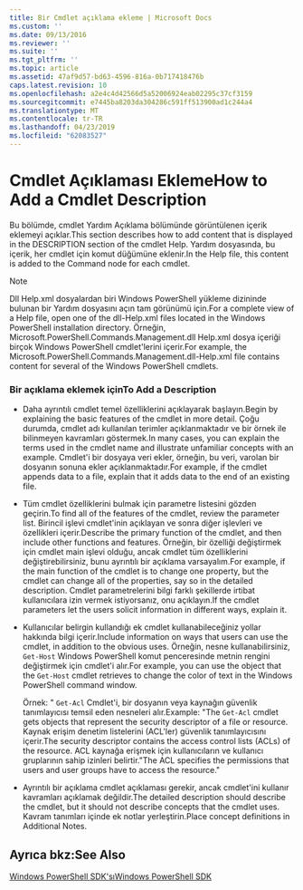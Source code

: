 ```yaml
---
title: Bir Cmdlet açıklama ekleme | Microsoft Docs
ms.custom: ''
ms.date: 09/13/2016
ms.reviewer: ''
ms.suite: ''
ms.tgt_pltfrm: ''
ms.topic: article
ms.assetid: 47af9d57-bd63-4596-816a-0b717418476b
caps.latest.revision: 10
ms.openlocfilehash: a2e4c4d42566d5a52006924eab02295c37cf3159
ms.sourcegitcommit: e7445ba8203da304286c591ff513900ad1c244a4
ms.translationtype: MT
ms.contentlocale: tr-TR
ms.lasthandoff: 04/23/2019
ms.locfileid: "62083527"
---
```

# <a name="how-to-add-a-cmdlet-description"></a><span data-ttu-id="70d19-102">Cmdlet Açıklaması Ekleme</span><span class="sxs-lookup"><span data-stu-id="70d19-102">How to Add a Cmdlet Description</span></span>

<span data-ttu-id="70d19-103">Bu bölümde, cmdlet Yardım Açıklama bölümünde görüntülenen içerik eklemeyi açıklar.</span><span class="sxs-lookup"><span data-stu-id="70d19-103">This section describes how to add content that is displayed in the DESCRIPTION section of the cmdlet Help.</span></span> <span data-ttu-id="70d19-104">Yardım dosyasında, bu içerik, her cmdlet için komut düğümüne eklenir.</span><span class="sxs-lookup"><span data-stu-id="70d19-104">In the Help file, this content is added to the Command node for each cmdlet.</span></span>

> [!NOTE]
> <span data-ttu-id="70d19-105">Dll Help.xml dosyalardan biri Windows PowerShell yükleme dizininde bulunan bir Yardım dosyasını açın tam görünümü için.</span><span class="sxs-lookup"><span data-stu-id="70d19-105">For a complete view of a Help file, open one of the dll-Help.xml files located in the Windows PowerShell installation directory.</span></span> <span data-ttu-id="70d19-106">Örneğin, Microsoft.PowerShell.Commands.Management.dll Help.xml dosya içeriği birçok Windows PowerShell cmdlet'lerini içerir.</span><span class="sxs-lookup"><span data-stu-id="70d19-106">For example, the Microsoft.PowerShell.Commands.Management.dll-Help.xml file contains content for several of the Windows PowerShell cmdlets.</span></span>

### <a name="to-add-a-description"></a><span data-ttu-id="70d19-107">Bir açıklama eklemek için</span><span class="sxs-lookup"><span data-stu-id="70d19-107">To Add a Description</span></span>

- <span data-ttu-id="70d19-108">Daha ayrıntılı cmdlet temel özelliklerini açıklayarak başlayın.</span><span class="sxs-lookup"><span data-stu-id="70d19-108">Begin by explaining the basic features of the cmdlet in more detail.</span></span> <span data-ttu-id="70d19-109">Çoğu durumda, cmdlet adı kullanılan terimler açıklanmaktadır ve bir örnek ile bilinmeyen kavramları göstermek.</span><span class="sxs-lookup"><span data-stu-id="70d19-109">In many cases, you can explain the terms used in the cmdlet name and illustrate unfamiliar concepts with an example.</span></span> <span data-ttu-id="70d19-110">Cmdlet'i bir dosyaya veri ekler, örneğin, bu veri, varolan bir dosyanın sonuna ekler açıklanmaktadır.</span><span class="sxs-lookup"><span data-stu-id="70d19-110">For example, if the cmdlet appends data to a file, explain that it adds data to the end of an existing file.</span></span>

- <span data-ttu-id="70d19-111">Tüm cmdlet özelliklerini bulmak için parametre listesini gözden geçirin.</span><span class="sxs-lookup"><span data-stu-id="70d19-111">To find all of the features of the cmdlet, review the parameter list.</span></span> <span data-ttu-id="70d19-112">Birincil işlevi cmdlet'inin açıklayan ve sonra diğer işlevleri ve özellikleri içerir.</span><span class="sxs-lookup"><span data-stu-id="70d19-112">Describe the primary function of the cmdlet, and then include other functions and features.</span></span> <span data-ttu-id="70d19-113">Örneğin, bir özelliği değiştirmek için cmdlet main işlevi olduğu, ancak cmdlet tüm özelliklerini değiştirebilirsiniz, bunu ayrıntılı bir açıklama varsayalım.</span><span class="sxs-lookup"><span data-stu-id="70d19-113">For example, if the main function of the cmdlet is to change one property, but the cmdlet can change all of the properties, say so in the detailed description.</span></span> <span data-ttu-id="70d19-114">Cmdlet parametrelerini bilgi farklı şekillerde irtibat kullanıcılara izin vermek istiyorsanız, onu açıklayın.</span><span class="sxs-lookup"><span data-stu-id="70d19-114">If the cmdlet parameters let the users solicit information in different ways, explain it.</span></span>

- <span data-ttu-id="70d19-115">Kullanıcılar belirgin kullandığı ek cmdlet kullanabileceğiniz yollar hakkında bilgi içerir.</span><span class="sxs-lookup"><span data-stu-id="70d19-115">Include information on ways that users can use the cmdlet, in addition to the obvious uses.</span></span> <span data-ttu-id="70d19-116">Örneğin, nesne kullanabilirsiniz, `Get-Host` Windows PowerShell komut penceresinde metnin rengini değiştirmek için cmdlet'i alır.</span><span class="sxs-lookup"><span data-stu-id="70d19-116">For example, you can use the object that the `Get-Host` cmdlet retrieves to change the color of text in the Windows PowerShell command window.</span></span>

  <span data-ttu-id="70d19-117">Örnek:  " `Get-Acl` Cmdlet'i, bir dosyanın veya kaynağın güvenlik tanımlayıcısı temsil eden nesneleri alır.</span><span class="sxs-lookup"><span data-stu-id="70d19-117">Example:  "The `Get-Acl` cmdlet gets objects that represent the security descriptor of a file or resource.</span></span> <span data-ttu-id="70d19-118">Kaynak erişim denetim listelerini (ACL'ler) güvenlik tanımlayıcısını içerir.</span><span class="sxs-lookup"><span data-stu-id="70d19-118">The security descriptor contains the access control lists (ACLs) of the resource.</span></span> <span data-ttu-id="70d19-119">ACL kaynağa erişmek için kullanıcıların ve kullanıcı gruplarının sahip izinleri belirtir."</span><span class="sxs-lookup"><span data-stu-id="70d19-119">The ACL specifies the permissions that users and user groups have to access the resource."</span></span>

- <span data-ttu-id="70d19-120">Ayrıntılı bir açıklama cmdlet açıklaması gerekir, ancak cmdlet'ini kullanır kavramları açıklamak değildir.</span><span class="sxs-lookup"><span data-stu-id="70d19-120">The detailed description should describe the cmdlet, but it should not describe concepts that the cmdlet uses.</span></span> <span data-ttu-id="70d19-121">Kavram tanımları içinde ek notlar yerleştirin.</span><span class="sxs-lookup"><span data-stu-id="70d19-121">Place concept definitions in Additional Notes.</span></span>

## <a name="see-also"></a><span data-ttu-id="70d19-122">Ayrıca bkz:</span><span class="sxs-lookup"><span data-stu-id="70d19-122">See Also</span></span>

[<span data-ttu-id="70d19-123">Windows PowerShell SDK'sı</span><span class="sxs-lookup"><span data-stu-id="70d19-123">Windows PowerShell SDK</span></span>](../windows-powershell-reference.md)
